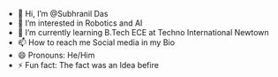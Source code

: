- 👋 Hi, I’m @Subhranil Das
- 👀 I’m interested in Robotics and AI
- 🌱 I’m currently learning B.Tech ECE at Techno International Newtown 
- 📫 How to reach me Social media in my Bio 
- 😄 Pronouns: He/Him
- ⚡ Fun fact: The fact was an Idea befire

<!---
Subhranil2100/Subhranil2100 is a ✨ special ✨ repository because its `README.md` (this file) appears on your GitHub profile.
You can click the Preview link to take a look at your changes.
--->
